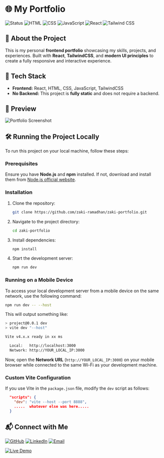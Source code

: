 # 🌐 My Portfolio

![Status](https://img.shields.io/badge/Status-Active-brightgreen?style=for-the-badge)  ![HTML](https://img.shields.io/badge/HTML5-%23E34F26.svg?style=for-the-badge&logo=html5&logoColor=white)  ![CSS](https://img.shields.io/badge/CSS3-%231572B6.svg?style=for-the-badge&logo=css3&logoColor=white)  ![JavaScript](https://img.shields.io/badge/JavaScript-%23F7DF1E.svg?style=for-the-badge&logo=javascript&logoColor=black)  ![React](https://img.shields.io/badge/React-%2361DAFB.svg?style=for-the-badge&logo=react&logoColor=black)  ![Tailwind CSS](https://img.shields.io/badge/TailwindCSS-%2338B2AC.svg?style=for-the-badge&logo=tailwind-css&logoColor=white)  

## 🚀 About the Project  
This is my personal **frontend portfolio** showcasing my skills, projects, and experiences. Built with **React**, **TailwindCSS**, and **modern UI principles** to create a fully responsive and interactive experience.  

## 📂 Tech Stack  
- **Frontend:** React, HTML, CSS, JavaScript, TailwindCSS  
- **No Backend:** This project is **fully static** and does not require a backend.  

## 📸 Preview  
![Portfolio Screenshot](https://i.postimg.cc/2yddkkSR/image.png)  

## 🛠 Running the Project Locally  
To run this project on your local machine, follow these steps:

### Prerequisites
Ensure you have **Node.js** and **npm** installed. If not, download and install them from [Node.js official website](https://nodejs.org/).

### Installation
1. Clone the repository:
   ```sh
   git clone https://github.com/zaki-ramadhan/zaki-portfolio.git
   ```
2. Navigate to the project directory:
   ```sh
   cd zaki-portfolio
   ```
3. Install dependencies:
   ```sh
   npm install
   ```
4. Start the development server:
   ```sh
   npm run dev
   ```

### Running on a Mobile Device
To access your local development server from a mobile device on the same network, use the following command:
```sh
npm run dev -- --host
```
This will output something like:
```sh
> project@0.0.1 dev
> vite dev "--host"

Vite v4.x.x ready in xx ms

  Local:   http://localhost:3000
  Network: http://YOUR_LOCAL_IP:3000
```
Now, open the **Network URL** (`http://YOUR_LOCAL_IP:3000`) on your mobile browser while connected to the same Wi-Fi as your development machine.

### Custom Vite Configuration
If you use Vite in the `package.json` file, modify the `dev` script as follows:
```json
  "scripts": {
    "dev": "vite --host --port 8888",
    .....  whatever else was here.....
  }
```

## 📬 Connect with Me  
[![GitHub](https://img.shields.io/badge/GitHub-%23121011.svg?style=for-the-badge&logo=github&logoColor=white)](https://github.com/zaki-ramadhan)  [![LinkedIn](https://img.shields.io/badge/LinkedIn-%230A66C2.svg?style=for-the-badge&logo=linkedin&logoColor=white)](https://linkedin.com/in/zaki-ramadhan)  [![Email](https://img.shields.io/badge/Email-%23D14836.svg?style=for-the-badge&logo=gmail&logoColor=white)](mailto:your.email@example.com)  

[![Live Demo](https://img.shields.io/badge/🚀%20Live%20Demo-Click%20Here-blue?style=for-the-badge)](https://zaki-ramadhan.github.io/zaki-portfolio/)

